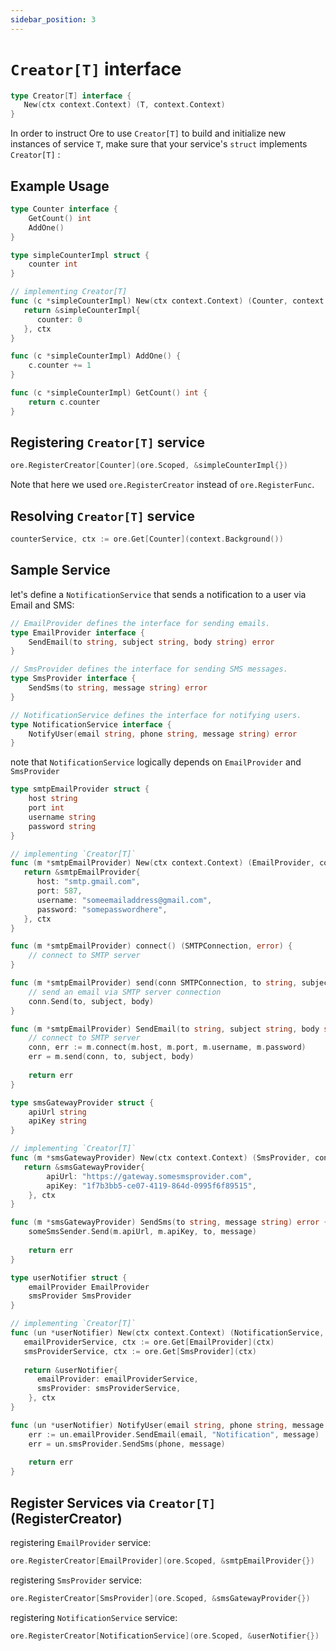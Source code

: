 ```yaml
---
sidebar_position: 3
---
```


# `Creator[T]` interface

```go
type Creator[T] interface {
   New(ctx context.Context) (T, context.Context)
}
```

In order to instruct Ore to use `Creator[T]` to build and initialize new instances of service `T`,
make sure that your service's `struct` implements `Creator[T]` :

## Example Usage

```go
type Counter interface {
    GetCount() int
    AddOne()
}

type simpleCounterImpl struct {
    counter int
}

// implementing Creator[T]
func (c *simpleCounterImpl) New(ctx context.Context) (Counter, context.Context) {
   return &simpleCounterImpl{
      counter: 0
   }, ctx
}

func (c *simpleCounterImpl) AddOne() {
    c.counter += 1
}

func (c *simpleCounterImpl) GetCount() int {
    return c.counter
}
```

## Registering `Creator[T]` service

```go
ore.RegisterCreator[Counter](ore.Scoped, &simpleCounterImpl{})
```

Note that here we used `ore.RegisterCreator` instead of `ore.RegisterFunc`.

## Resolving `Creator[T]` service

```go
counterService, ctx := ore.Get[Counter](context.Background())
```

## Sample Service

let's define a `NotificationService` that sends a notification to a user via Email and SMS:

```go
// EmailProvider defines the interface for sending emails.
type EmailProvider interface {
    SendEmail(to string, subject string, body string) error
}

// SmsProvider defines the interface for sending SMS messages.
type SmsProvider interface {
    SendSms(to string, message string) error
}

// NotificationService defines the interface for notifying users.
type NotificationService interface {
    NotifyUser(email string, phone string, message string) error
}
```

note that `NotificationService` logically depends on `EmailProvider` and `SmsProvider`

```go
type smtpEmailProvider struct {
    host string
    port int
    username string
    password string
}

// implementing `Creator[T]`
func (m *smtpEmailProvider) New(ctx context.Context) (EmailProvider, context.Context) {
   return &smtpEmailProvider{
      host: "smtp.gmail.com",
      port: 587,
      username: "someemailaddress@gmail.com",
      password: "somepasswordhere",
   }, ctx
}

func (m *smtpEmailProvider) connect() (SMTPConnection, error) {
    // connect to SMTP server
}

func (m *smtpEmailProvider) send(conn SMTPConnection, to string, subject string, body string) error {
    // send an email via SMTP server connection
    conn.Send(to, subject, body)
}

func (m *smtpEmailProvider) SendEmail(to string, subject string, body string) error {
    // connect to SMTP server
    conn, err := m.connect(m.host, m.port, m.username, m.password)
    err = m.send(conn, to, subject, body)
    
    return err
}
```

```go
type smsGatewayProvider struct {
    apiUrl string
    apiKey string
}

// implementing `Creator[T]`
func (m *smsGatewayProvider) New(ctx context.Context) (SmsProvider, context.Context) {
   return &smsGatewayProvider{
        apiUrl: "https://gateway.somesmsprovider.com",
        apiKey: "1f7b3bb5-ce07-4119-864d-0995f6f89515",
    }, ctx
}

func (m *smsGatewayProvider) SendSms(to string, message string) error {
    someSmsSender.Send(m.apiUrl, m.apiKey, to, message)
    
    return err
}
```

```go
type userNotifier struct {
    emailProvider EmailProvider
    smsProvider SmsProvider
}

// implementing `Creator[T]`
func (un *userNotifier) New(ctx context.Context) (NotificationService, context.Context) {
   emailProviderService, ctx := ore.Get[EmailProvider](ctx)
   smsProviderService, ctx := ore.Get[SmsProvider](ctx)
   
   return &userNotifier{
      emailProvider: emailProviderService,
      smsProvider: smsProviderService,
    }, ctx
}

func (un *userNotifier) NotifyUser(email string, phone string, message string) error {
    err := un.emailProvider.SendEmail(email, "Notification", message)
    err = un.smsProvider.SendSms(phone, message)
    
    return err
}
```

## Register Services via `Creator[T]` (RegisterCreator)

registering `EmailProvider` service:

```go
ore.RegisterCreator[EmailProvider](ore.Scoped, &smtpEmailProvider{})
```

registering `SmsProvider` service:

```go
ore.RegisterCreator[SmsProvider](ore.Scoped, &smsGatewayProvider{})
```

registering `NotificationService` service:

```go
ore.RegisterCreator[NotificationService](ore.Scoped, &userNotifier{})
```



